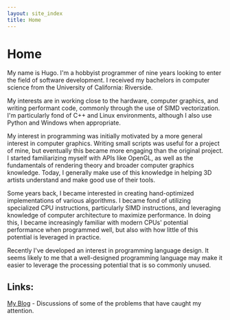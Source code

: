 ```yaml
---
layout: site_index
title: Home
---
```


# Home

<!---
<figure><img src="./assets/images/hugeonotation_logo_transparent.svg" class='logo_image'></figure>


![Huge O Notation Logo](){:
class="logo_image"}
-->

My name is Hugo. I'm a hobbyist programmer of nine years looking to enter the
field of software development. I received my bachelors in computer science from
the University of California: Riverside.

My interests are in working close to the hardware, computer graphics, and
writing performant code, commonly through the use of SIMD vectorization. I'm
particularly fond of C++ and Linux environments, although I also use Python and
Windows when appropriate.

My interest in programming was initially motivated by a more general interest in
computer graphics. Writing small scripts was useful for a project of mine, but
eventually this became more engaging than the original project. I started
familiarizing myself with APIs like OpenGL, as well as the fundamentals of
rendering theory and broader computer graphics knowledge. Today, I generally
make use of this knowledge in helping 3D artists understand and make good use of
their tools.

Some years back, I became interested in creating hand-optimized implementations
of various algorithms. I became fond of utilizing specialized CPU instructions,
particularly SIMD instructions, and leveraging knowledge of computer
architecture to maximize performance. In doing this, I became increasingly
familiar with modern CPUs' potential performance when programmed well, but also
with how little of this potential is leveraged in practice.

Recently I've developed an interest in programming language design. It seems
likely to me that a well-designed programming language may make it easier to
leverage the processing potential that is so commonly unused.

## Links:

[My Blog](./blog.html) - Discussions of some of the problems that have caught my attention.

<!---
[The Blender Shader Node Editor](./bn/toc.html)
-->
